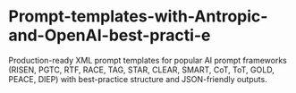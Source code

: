 # Prompt-templates-with-Antropic-and-OpenAI-best-practi-e
Production-ready XML prompt templates for popular AI prompt frameworks (RISEN, PGTC, RTF, RACE, TAG, STAR, CLEAR, SMART, CoT, ToT, GOLD, PEACE, DIEP) with best-practice structure and JSON-friendly outputs.
